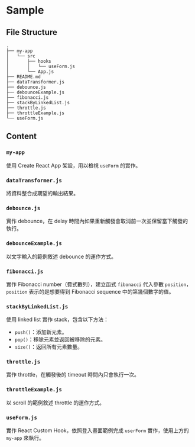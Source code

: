 # Sample

## File Structure

```
.
├── my-app
│   └── src
│       ├── hooks
│       │   └── useForm.js
│       └── App.js
├── README.md
├── dataTransformer.js
├── debounce.js
├── debounceExample.js
├── fibonacci.js
├── stackByLinkedList.js
├── throttle.js
├── throttleExample.js
└── useForm.js
```

## Content

### `my-app`

使用 Create React App 架設，用以檢視 `useForm` 的實作。

### `dataTransformer.js`

將資料整合成期望的輸出結果。

### `debounce.js`

實作 debounce，在 delay 時間內如果重新觸發會取消前一次並保留當下觸發的執行。

### `debounceExample.js`

以文字輸入的範例敘述 debounce 的運作方式。

### `fibonacci.js`

實作 Fibonacci number（費式數列），建立函式 `fibonacci` 代入參數 `position`，`position` 表示的是想要得到 Fibonacci sequence 中的第幾個數字的值。

### `stackByLinkedList.js`

使用 linked list 實作 stack，包含以下方法：

- `push()`：添加新元素。
- `pop()`：移除元素並返回被移除的元素。
- `size()`：返回所有元素數量。

### `throttle.js`

實作 throttle，在觸發後的 timeout 時間內只會執行一次。

### `throttleExample.js`

以 scroll 的範例敘述 throttle 的運作方式。

### `useForm.js`

實作 React Custom Hook，依照登入畫面範例完成 `userForm` 實作，使用上方的 `my-app` 來執行。
